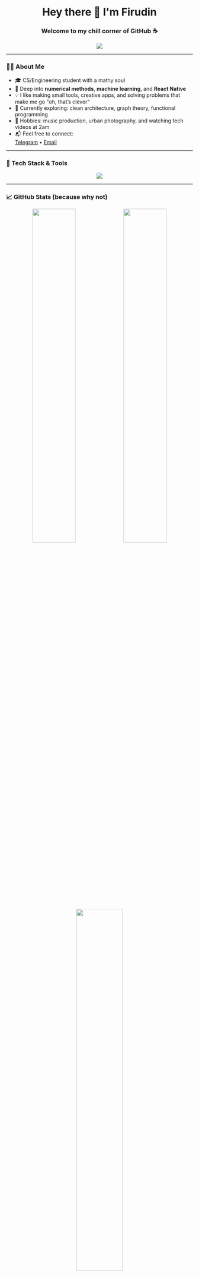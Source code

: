 <h1 align="center">Hey there 👋 I'm Firudin</h1>
<h3 align="center">Welcome to my chill corner of GitHub ☕</h3>

<p align="center">
  <img src="https://readme-typing-svg.herokuapp.com?color=00bfff&center=true&lines=Just+building+cool+things...;Loving+code+and+learning;Numerical+methods+are+fun+%F0%9F%A7%90;Coffee+%2B+Code+%3D+❤️;React+Native+explorer;Enjoying+the+process..." />
</p>

---

### 🙋‍♂️ About Me

- 🎓 CS/Engineering student with a mathy soul
- 🧠 Deep into **numerical methods**, **machine learning**, and **React Native**
- 💡 I like making small tools, creative apps, and solving problems that make me go "oh, that’s clever"
- 🤹 Currently exploring: clean architecture, graph theory, functional programming
- 🧘 Hobbies: music production, urban photography, and watching tech videos at 2am
- 📬 Feel free to connect:  
  [Telegram](https://t.me/chelove4ik2282) • [Email](mailto:firudinaskerzade26@gmail.com)

---

### 🚀 Tech Stack & Tools

<p align="center">
  <img src="https://skillicons.dev/icons?i=python,js,react,nodejs,express,git,github,vscode,figma,linux&theme=light" />
</p>

---

### 📈 GitHub Stats (because why not)

<p align="center">
  <img src="https://github-readme-stats.vercel.app/api?username=Chelove4ik2282&show_icons=true&theme=tokyonight&hide=prs&count_private=true" width="48%" />
  <img src="https://github-readme-streak-stats.herokuapp.com/?user=Chelove4ik2282&theme=tokyonight" width="48%" />
</p>

<p align="center">
  <img src="https://github-readme-stats.vercel.app/api/top-langs/?username=Chelove4ik2282&layout=compact&theme=tokyonight&langs_count=8" width="50%" />
</p>

---

### 🔭 Side Projects & Ideas

- 📱 Minimal to-do app using **React Native + local storage**
- 📊 Python CLI tool for **eigenvalue analysis** (power iteration, Gershgorin, etc.)
- 🌍 Web experiment: interactive matrix visualizer in **Three.js**
- 🎮 Dream: Build a math-puzzle mobile game based on linear algebra mechanics

---

### 💬 Dev Life Vibes

> "Simplicity is the soul of efficiency." — Austin Freeman  
> "The best code is no code at all." — Jeff Atwood  
> "I didn’t choose the bug life, the bug life chose me." — probably you

---

### ☕ Support My Caffeine Habit

If you like what I do and want to fuel my night coding sessions:

<a href="https://www.buymeacoffee.com/chelove4ik" target="_blank">
  <img src="https://img.shields.io/badge/☕-Buy_me_a_coffee-ffdd00?style=for-the-badge&logo=buy-me-a-coffee&logoColor=black" />
</a>

---

<p align="center">
  <img src="https://komarev.com/ghpvc/?username=Chelove4ik2282&label=Profile+visits&color=blue&style=flat" />
</p>
